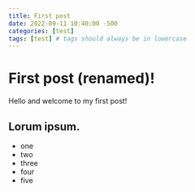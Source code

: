 ```yaml
---
title: First post
date: 2022-09-11 10:40:00 -500
categories: [test]
tags: [test] # tags should always be in lowercase
---
```


# First post (renamed)!  

Hello and welcome to my first post!

## Lorum ipsum.

* one
* two
* three
* four
* five
